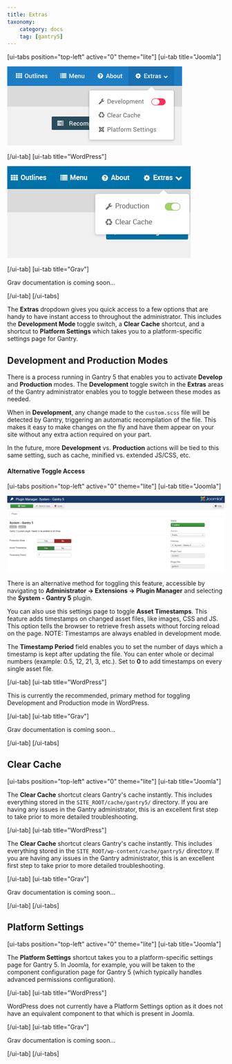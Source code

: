 ```yaml
---
title: Extras
taxonomy:
    category: docs
    tag: [gantry5]
---
```


[ui-tabs position="top-left" active="0" theme="lite"]
[ui-tab title="Joomla"]

![Extras](devprod.png?classes=shadow,border)

[/ui-tab]
[ui-tab title="WordPress"]

![Production](wp_production.png?classes=shadow,border)

[/ui-tab]
[ui-tab title="Grav"]

Grav documentation is coming soon...

[/ui-tab]
[/ui-tabs]


The **Extras** dropdown gives you quick access to a few options that are handy to have instant access to throughout the administrator. This includes the **Development Mode** toggle switch, a **Clear Cache** shortcut, and a shortcut to **Platform Settings** which takes you to a platform-specific settings page for Gantry.

## Development and Production Modes

There is a process running in Gantry 5 that enables you to activate **Develop** and **Production** modes. The **Development** toggle switch in the **Extras** areas of the Gantry administrator enables you to toggle between these modes as needed.

When in **Development**, any change made to the `custom.scss` file will be detected by Gantry, triggering an automatic recompilation of the file. This makes it easy to make changes on the fly and have them appear on your site without any extra action required on your part.

In the future, more **Development** vs. **Production** actions will be tied to this same setting, such as cache, minified vs. extended JS/CSS, etc.

#### Alternative Toggle Access
 
[ui-tabs position="top-left" active="0" theme="lite"]
[ui-tab title="Joomla"]

![Production](production.png?classes=shadow,border)

There is an alternative method for toggling this feature, accessible by navigating to **Administrator → Extensions → Plugin Manager** and selecting the **System - Gantry 5** plugin.

You can also use this settings page to toggle **Asset Timestamps**. This feature adds timestamps on changed asset files, like images, CSS and JS. This option tells the browser to retrieve fresh assets without forcing reload on the page. NOTE: Timestamps are always enabled in development mode.

The **Timestamp Period** field enables you to set the number of days which a timestamp is kept after updating the file. You can enter whole or decimal numbers (example: 0.5, 12, 21, 3, etc.). Set to **0** to add timestamps on every single asset file.

[/ui-tab]
[ui-tab title="WordPress"]

This is currently the recommended, primary method for toggling Development and Production mode in WordPress.

[/ui-tab]
[ui-tab title="Grav"]

Grav documentation is coming soon...

[/ui-tab]
[/ui-tabs]

## Clear Cache

[ui-tabs position="top-left" active="0" theme="lite"]
[ui-tab title="Joomla"]

The **Clear Cache** shortcut clears Gantry's cache instantly. This includes everything stored in the `SITE_ROOT/cache/gantry5/` directory. If you are having any issues in the Gantry administrator, this is an excellent first step to take prior to more detailed troubleshooting.

[/ui-tab]
[ui-tab title="WordPress"]

The **Clear Cache** shortcut clears Gantry's cache instantly. This includes everything stored in the `SITE_ROOT/wp-content/cache/gantry5/` directory. If you are having any issues in the Gantry administrator, this is an excellent first step to take prior to more detailed troubleshooting.

[/ui-tab]
[ui-tab title="Grav"]

Grav documentation is coming soon...

[/ui-tab]
[/ui-tabs]

## Platform Settings

[ui-tabs position="top-left" active="0" theme="lite"]
[ui-tab title="Joomla"]

The **Platform Settings** shortcut takes you to a platform-specific settings page for Gantry 5. In Joomla, for example, you will be taken to the component configuration page for Gantry 5 (which typically handles advanced permissions configuration).

[/ui-tab]
[ui-tab title="WordPress"]

WordPress does not currently have a Platform Settings option as it does not have an equivalent component to that which is present in Joomla.

[/ui-tab]
[ui-tab title="Grav"]

Grav documentation is coming soon...

[/ui-tab]
[/ui-tabs]

